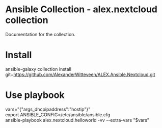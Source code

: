 # Ansible Collection - alex.nextcloud collection
Documentation for the collection.

# Install
ansible-galaxy collection install git+https://github.com/AlexanderWitteveen/ALEX.Ansible.Nextcloud.git

# Use playbook
vars="{\"args_dhcpipaddress\":\"hostip\"}"  
export ANSIBLE_CONFIG=/etc/ansible/ansible.cfg  
ansible-playbook alex.nextcloud.helloworld -vv --extra-vars "$vars"
